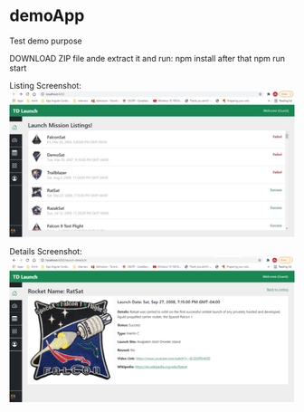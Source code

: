 # demoApp
Test demo purpose 

DOWNLOAD ZIP file ande extract it and run:
npm install
after that 
npm run start

Listing Screenshot:
<img src="https://github.com/SandhuPal/demoApp/blob/main/listing.JPG" />

Details Screenshot:
<img src="https://github.com/SandhuPal/demoApp/blob/main/image.png" />
